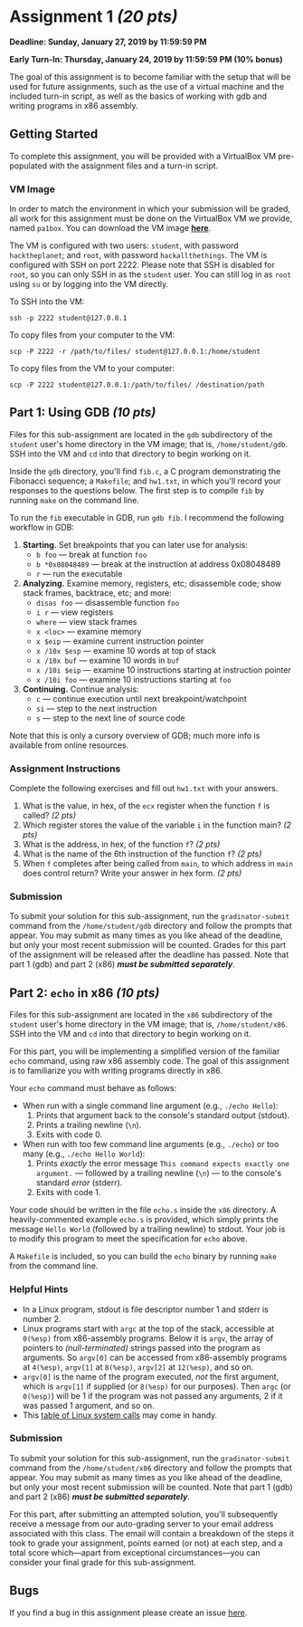 # Assignment 1 *(20 pts)*

**Deadline: Sunday, January 27, 2019 by 11:59:59 PM**

**Early Turn-In: Thursday, January 24, 2019 by 11:59:59 PM (10% bonus)**

The goal of this assignment is to become familiar with the setup that will be used for future
assignments, such as the use of a virtual machine and the included turn-in script, as well as the
basics of working with gdb and writing programs in x86 assembly.

## Getting Started

To complete this assignment, you will be provided with a VirtualBox VM pre-populated with the
assignment files and a turn-in script.

### VM Image

In order to match the environment in which your submission will be graded, all work for this
assignment must be done on the VirtualBox VM we provide, named `pa1box`. You can download the VM
image [**here**](https://drive.google.com/uc?id=12lj49F4NzWrq2A482IVmcm43TbF6ygKl&export=download).

The VM is configured with two users: `student`, with password `hacktheplanet`; and `root`, with
password `hackallthethings`. The VM is configured with SSH on port 2222. Please note that SSH is
disabled for `root`, so you can only SSH in as the `student` user. You can still log in as `root`
using `su` or by logging into the VM directly.

To SSH into the VM:

```
ssh -p 2222 student@127.0.0.1
```

To copy files from your computer to the VM:

```
scp -P 2222 -r /path/to/files/ student@127.0.0.1:/home/student
```

To copy files from the VM to your computer:

```
scp -P 2222 student@127.0.0.1:/path/to/files/ /destination/path
```

## Part 1: Using GDB *(10 pts)*

Files for this sub-assignment are located in the `gdb` subdirectory of the `student` user's home
directory in the VM image; that is, `/home/student/gdb`. SSH into the VM and `cd` into that
directory to begin working on it.

Inside the `gdb` directory, you'll find `fib.c`, a C program demonstrating the Fibonacci sequence;
a `Makefile`; and `hw1.txt`, in which you'll record your responses to the questions below. The
first step is to compile `fib` by running `make` on the command line.

To run the `fib` executable in GDB, run `gdb fib`.
I recommend the following workflow in GDB:

1. **Starting.** Set breakpoints that you can later use for analysis:
    - `b foo` &mdash; break at function `foo`
    - `b *0x08048489` &mdash; break at the instruction at address 0x08048489
    - `r` &mdash; run the executable
2. **Analyzing.** Examine memory, registers, etc; disassemble code; show stack frames, backtrace,
   etc; and more:
    - `disas foo` &mdash; disassemble function `foo`
    - `i r` &mdash; view registers
    - `where` &mdash; view stack frames
    - `x <loc>` &mdash; examine memory
    - `x $eip` &mdash; examine current instruction pointer
    - `x /10x $esp` &mdash; examine 10 words at top of stack
    - `x /10x buf` &mdash; examine 10 words in `buf`
    - `x /10i $eip` &mdash; examine 10 instructions starting at instruction pointer
    - `x /10i foo` &mdash; examine 10 instructions starting at `foo`
3. **Continuing.** Continue analysis:
    - `c` &mdash; continue execution until next breakpoint/watchpoint
    - `si` &mdash; step to the next instruction
    - `s` &mdash; step to the next line of source code

Note that this is only a cursory overview of GDB; much more info is available from online
resources.

### Assignment Instructions

Complete the following exercises and fill out `hw1.txt` with your answers.

1. What is the value, in hex, of the `ecx` register when the function `f` is called? *(2 pts)*
2. Which register stores the value of the variable `i` in the function main? *(2 pts)*
3. What is the address, in hex, of the function `f`? *(2 pts)*
4. What is the name of the 6th instruction of the function `f`? *(2 pts)*
5. When `f` completes after being called from `main`, to which address in `main` does control
   return? Write your answer in hex form. *(2 pts)*

### Submission

To submit your solution for this sub-assignment, run the `gradinator-submit` command from the
`/home/student/gdb` directory and follow the prompts that appear. You may submit as many times as
you like ahead of the deadline, but only your most recent submission will be counted. Grades for
this part of the assignment will be released after the deadline has passed. Note that part 1 (gdb)
and part 2 (x86) ***must be submitted separately***.

## Part 2: `echo` in x86 *(10 pts)*

Files for this sub-assignment are located in the `x86` subdirectory of the `student` user's home
directory in the VM image; that is, `/home/student/x86`. SSH into the VM and `cd` into that
directory to begin working on it.

For this part, you will be implementing a simplified version of the familiar `echo` command, using
raw x86 assembly code. The goal of this assignment is to familiarize you with writing programs
directly in x86.

Your `echo` command must behave as follows:

- When run with a single command line argument (e.g., `./echo Hello`):
    1. Prints that argument back to the console's standard output (stdout).
    2. Prints a trailing newline (`\n`).
    3. Exits with code 0.
- When run with too few command line arguments (e.g., `./echo`) or too many (e.g., `./echo Hello
  World`):
    1. Prints *exactly* the error message `This command expects exactly one argument.` &mdash;
       followed by a trailing newline (`\n`) &mdash; to the console's standard *error* (stderr).
    2. Exits with code 1.

Your code should be written in the file `echo.s` inside the `x86` directory. A heavily-commented
example `echo.s` is provided, which simply prints the message `Hello World` (followed by a trailing
newline) to stdout. Your job is to modify this program to meet the specification for `echo` above.

A `Makefile` is included, so you can build the `echo` binary by running `make` from the command line.

### Helpful Hints

- In a Linux program, stdout is file descriptor number 1 and stderr is number 2.
- Linux programs start with `argc` at the top of the stack, accessible at `0(%esp)` from
  x86-assembly programs. Below it is `argv`, the array of pointers to *(null-terminated)* strings
  passed into the program as arguments. So `argv[0]` can be accessed from x86-assembly programs at
  `4(%esp)`, `argv[1]` at `8(%esp)`, `argv[2]` at `12(%esp)`, and so on.
- `argv[0]` is the name of the program executed, *not* the first argument, which is `argv[1]` if
  supplied (or `8(%esp)` for our purposes). Then `argc` (or `0(%esp)`) will be 1 if the program was
  not passed any arguments, 2 if it was passed 1 argument, and so on.
- This [table of Linux system calls](https://syscalls.kernelgrok.com/) may come in handy.

### Submission

To submit your solution for this sub-assignment, run the `gradinator-submit` command from the
`/home/student/x86` directory and follow the prompts that appear. You may submit as many times as
you like ahead of the deadline, but only your most recent submission will be counted. Note that
part 1 (gdb) and part 2 (x86) ***must be submitted separately***.

For this part, after submitting an attempted solution, you'll subsequently receive a message from
our auto-grading server to your email address associated with this class. The email will contain a
breakdown of the steps it took to grade your assignment, points earned (or not) at each step, and a
total score which&mdash;apart from exceptional circumstances&mdash;you can consider your final
grade for this sub-assignment.

## Bugs

If you find a bug in this assignment please create an issue
[here](https://github.com/PLSysSec/cse127-winter19/issues).
